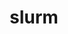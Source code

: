 ---
title: "slurm"
layout: cache
categories: [package, develop-2025-03-23]
meta: {"compilers": ["gcc@=11.4.0", "gcc@=7.5.0", "oneapi@=2024.2.1"], "num_specs": 4, "num_specs_by_stack": {"e4s": 1, "e4s-neoverse-v2": 1, "e4s-oneapi": 1, "radiuss": 1, "root": 4, "tutorial": 1}, "oss": ["ubuntu18.04", "ubuntu22.04"], "platforms": ["linux"], "stacks": ["e4s", "e4s-neoverse-v2", "e4s-oneapi", "radiuss", "root", "tutorial"], "targets": ["neoverse_v2", "x86_64_v3"], "versions": ["23-11-1-1"]}
spec_details: [{"compiler": "gcc@=11.4.0", "hash": "7boohyzr7c7ignqcgmapbz7fqprawm5t", "os": "ubuntu22.04", "platform": "linux", "size": "-", "stacks": ["e4s", "root", "tutorial"], "target": "x86_64_v3", "variants": ["build_system=autotools", "~cgroup", "~gtk", "~hdf5", "~hwloc", "~mariadb", "~nvml", "~pam", "~pmix", "+readline", "~restd", "~rsmi", "sysconfdir=PREFIX/etc"], "versions": ["23-11-1-1"]}, {"compiler": "gcc@=7.5.0", "hash": "dnuli2lvc36e5wyut7wvxlbxav626lg2", "os": "ubuntu18.04", "platform": "linux", "size": "-", "stacks": ["radiuss", "root"], "target": "x86_64_v3", "variants": ["build_system=autotools", "~cgroup", "~gtk", "~hdf5", "~hwloc", "~mariadb", "~nvml", "~pam", "~pmix", "+readline", "~restd", "~rsmi", "sysconfdir=PREFIX/etc"], "versions": ["23-11-1-1"]}, {"compiler": "oneapi@=2024.2.1", "hash": "m5kkncsqsbujulcojz2zfl2mm2rdmhzr", "os": "ubuntu22.04", "platform": "linux", "size": "-", "stacks": ["e4s-oneapi", "root"], "target": "x86_64_v3", "variants": ["build_system=autotools", "~cgroup", "~gtk", "~hdf5", "~hwloc", "~mariadb", "~nvml", "~pam", "~pmix", "+readline", "~restd", "~rsmi", "sysconfdir=PREFIX/etc"], "versions": ["23-11-1-1"]}, {"compiler": "gcc@=11.4.0", "hash": "wrlm6vpmtc5lxzbxkgaqahlqjo4zzkze", "os": "ubuntu22.04", "platform": "linux", "size": "-", "stacks": ["e4s-neoverse-v2", "root"], "target": "neoverse_v2", "variants": ["build_system=autotools", "~cgroup", "~gtk", "~hdf5", "~hwloc", "~mariadb", "~nvml", "~pam", "~pmix", "+readline", "~restd", "~rsmi", "sysconfdir=PREFIX/etc"], "versions": ["23-11-1-1"]}]
---